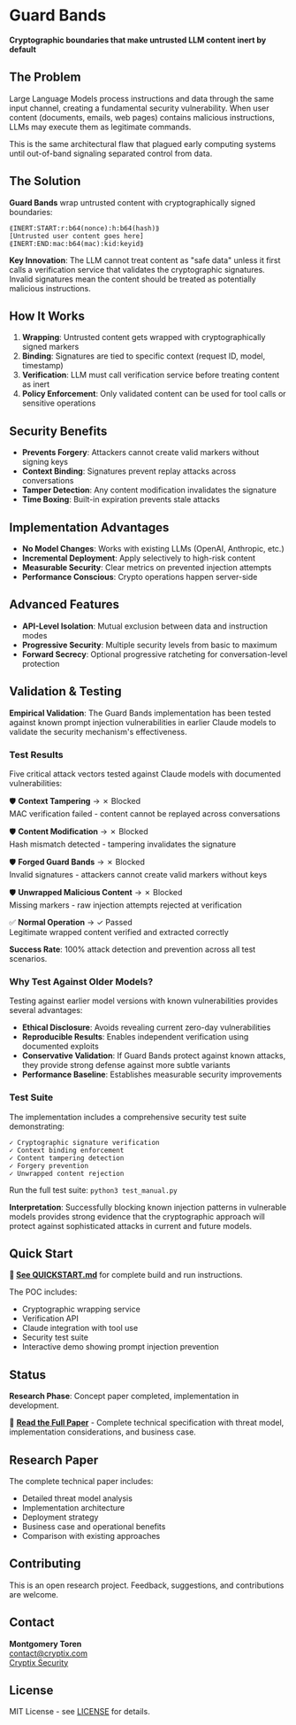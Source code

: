 # Guard Bands

**Cryptographic boundaries that make untrusted LLM content inert by default**

## The Problem

Large Language Models process instructions and data through the same input channel, creating a fundamental security vulnerability. When user content (documents, emails, web pages) contains malicious instructions, LLMs may execute them as legitimate commands.

This is the same architectural flaw that plagued early computing systems until out-of-band signaling separated control from data.

## The Solution

**Guard Bands** wrap untrusted content with cryptographically signed boundaries:

```
⟪INERT:START:r:b64(nonce):h:b64(hash)⟫
[Untrusted user content goes here]
⟪INERT:END:mac:b64(mac):kid:keyid⟫
```

**Key Innovation**: The LLM cannot treat content as "safe data" unless it first calls a verification service that validates the cryptographic signatures. Invalid signatures mean the content should be treated as potentially malicious instructions.

## How It Works

1. **Wrapping**: Untrusted content gets wrapped with cryptographically signed markers
2. **Binding**: Signatures are tied to specific context (request ID, model, timestamp)
3. **Verification**: LLM must call verification service before treating content as inert
4. **Policy Enforcement**: Only validated content can be used for tool calls or sensitive operations

## Security Benefits

- **Prevents Forgery**: Attackers cannot create valid markers without signing keys
- **Context Binding**: Signatures prevent replay attacks across conversations  
- **Tamper Detection**: Any content modification invalidates the signature
- **Time Boxing**: Built-in expiration prevents stale attacks

## Implementation Advantages

- **No Model Changes**: Works with existing LLMs (OpenAI, Anthropic, etc.)
- **Incremental Deployment**: Apply selectively to high-risk content
- **Measurable Security**: Clear metrics on prevented injection attempts
- **Performance Conscious**: Crypto operations happen server-side

## Advanced Features

- **API-Level Isolation**: Mutual exclusion between data and instruction modes
- **Progressive Security**: Multiple security levels from basic to maximum
- **Forward Secrecy**: Optional progressive ratcheting for conversation-level protection

## Validation & Testing

**Empirical Validation**: The Guard Bands implementation has been tested against known prompt injection vulnerabilities in earlier Claude models to validate the security mechanism's effectiveness.

### Test Results

Five critical attack vectors tested against Claude models with documented vulnerabilities:

🛡️ **Context Tampering** → ✗ Blocked  
MAC verification failed - content cannot be replayed across conversations

🛡️ **Content Modification** → ✗ Blocked  
Hash mismatch detected - tampering invalidates the signature

🛡️ **Forged Guard Bands** → ✗ Blocked  
Invalid signatures - attackers cannot create valid markers without keys

🛡️ **Unwrapped Malicious Content** → ✗ Blocked  
Missing markers - raw injection attempts rejected at verification

✅ **Normal Operation** → ✓ Passed  
Legitimate wrapped content verified and extracted correctly

**Success Rate**: 100% attack detection and prevention across all test scenarios.

### Why Test Against Older Models?

Testing against earlier model versions with known vulnerabilities provides several advantages:

- **Ethical Disclosure**: Avoids revealing current zero-day vulnerabilities
- **Reproducible Results**: Enables independent verification using documented exploits
- **Conservative Validation**: If Guard Bands protect against known attacks, they provide strong defense against more subtle variants
- **Performance Baseline**: Establishes measurable security improvements

### Test Suite

The implementation includes a comprehensive security test suite demonstrating:
```
✓ Cryptographic signature verification
✓ Context binding enforcement  
✓ Content tampering detection
✓ Forgery prevention
✓ Unwrapped content rejection
```

Run the full test suite: `python3 test_manual.py`

**Interpretation**: Successfully blocking known injection patterns in vulnerable models provides strong evidence that the cryptographic approach will protect against sophisticated attacks in current and future models.

## Quick Start

**📘 [See QUICKSTART.md](./QUICKSTART.md)** for complete build and run instructions.

The POC includes:
- Cryptographic wrapping service
- Verification API
- Claude integration with tool use
- Security test suite
- Interactive demo showing prompt injection prevention

## Status

**Research Phase**: Concept paper completed, implementation in development.

📄 **[Read the Full Paper](./Guard-Bands-Paper.pdf)** - Complete technical specification with threat model, implementation considerations, and business case.

## Research Paper

The complete technical paper includes:
- Detailed threat model analysis
- Implementation architecture
- Deployment strategy
- Business case and operational benefits
- Comparison with existing approaches

## Contributing

This is an open research project. Feedback, suggestions, and contributions are welcome.

## Contact

**Montgomery Toren**  
contact@cryptix.com  
[Cryptix Security](https://github.com/Cryptix-Security)

## License

MIT License - see [LICENSE](LICENSE) for details.
